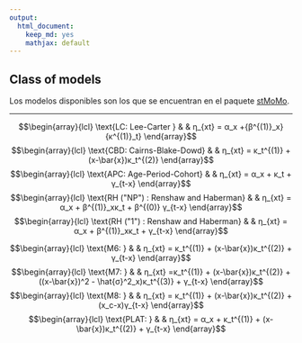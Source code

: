 ```yaml
---
output: 
  html_document: 
    keep_md: yes
    mathjax: default
---
```


## Class of models
Los modelos disponibles son los que se encuentran en el paquete [stMoMo](https://cran.r-project.org/web/packages/StMoMo/vignettes/StMoMoVignette.pdf).     

<hr/>

$$\begin{array}{lcl}
\text{LC: Lee-Carter   } &  & η_{xt} = α_x +{β^{(1)}_x}{κ^{(1)}_t}
\end{array}$$
$$\begin{array}{lcl}
\text{CBD: Cairns-Blake-Dowd} &  & η_{xt} = κ_t^{(1)} + (x-\bar{x})κ_t^{(2)}
\end{array}$$
$$\begin{array}{lcl}
\text{APC: Age-Period-Cohort} &  & η_{xt} = α_x + κ_t + γ_{t-x}
\end{array}$$
$$\begin{array}{lcl}
\text{RH ("NP") : Renshaw and Haberman} &  &  η_{xt} = α_x + β^{(1)}_xκ_t + β^{(0)} γ_{t-x}
\end{array}$$
$$\begin{array}{lcl}
\text{RH ("1") : Renshaw and Haberman} &  &  η_{xt} = α_x + β^{(1)}_xκ_t + γ_{t-x}
\end{array}$$

$$\begin{array}{lcl}
\text{M6: } &  & η_{xt} = κ_t^{(1)} + (x-\bar{x})κ_t^{(2)} + γ_{t-x}
\end{array}$$
$$\begin{array}{lcl}
\text{M7: } &  & η_{xt} =κ_t^{(1)} + (x-\bar{x})κ_t^{(2)} + ((x-\bar{x})^2 - \hat{σ}^2_x)κ_t^{(3)} + γ_{t-x}
\end{array}$$
$$\begin{array}{lcl}
\text{M8: } &  &  η_{xt} = κ_t^{(1)} + (x-\bar{x})κ_t^{(2)} + (x_c-x)γ_{t-x}
\end{array}$$
$$\begin{array}{lcl}
\text{PLAT: } &  & η_{xt} =  α_x  + κ_t^{(1)} + (x-\bar{x})κ_t^{(2)} + γ_{t-x}
\end{array}$$